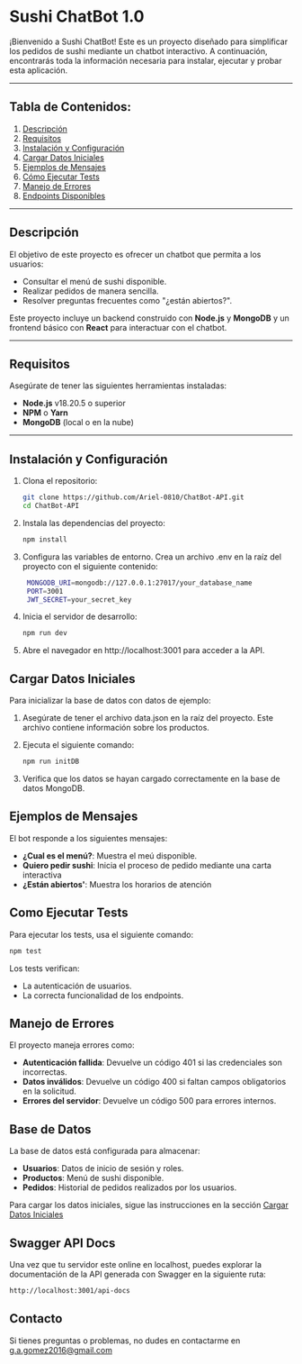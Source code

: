 # Sushi ChatBot 1.0

¡Bienvenido a Sushi ChatBot! Este es un proyecto diseñado para simplificar los pedidos de sushi mediante un chatbot interactivo. A continuación, encontrarás toda la información necesaria para instalar, ejecutar y probar esta aplicación.

---

## Tabla de Contenidos:
1. [Descripción](#descripción)
2. [Requisitos](#requisitos)
3. [Instalación y Configuración](#instalación-y-configuración)
4. [Cargar Datos Iniciales](#cargar-datos-iniciales)
5. [Ejemplos de Mensajes](#ejemplos-de-mensajes)
6. [Cómo Ejecutar Tests](#cómo-ejecutar-tests)
7. [Manejo de Errores](#manejo-de-errores)
8. [Endpoints Disponibles](#endpoints-disponibles)

---

## Descripción

El objetivo de este proyecto es ofrecer un chatbot que permita a los usuarios:
- Consultar el menú de sushi disponible.
- Realizar pedidos de manera sencilla.
- Resolver preguntas frecuentes como "¿están abiertos?".

Este proyecto incluye un backend construido con **Node.js** y **MongoDB** y un frontend básico con **React** para interactuar con el chatbot.

---

## Requisitos

Asegúrate de tener las siguientes herramientas instaladas:
- **Node.js** v18.20.5 o superior
- **NPM** o **Yarn**
- **MongoDB** (local o en la nube)

---

## Instalación y Configuración

1. Clona el repositorio:
   ```bash
   git clone https://github.com/Ariel-0810/ChatBot-API.git
   cd ChatBot-API
   ```

2. Instala las dependencias del proyecto:
   ```bash
   npm install
   ```

3. Configura las variables de entorno. Crea un archivo .env en la raíz del proyecto con el siguiente contenido:
   ```bash
    MONGODB_URI=mongodb://127.0.0.1:27017/your_database_name
    PORT=3001
    JWT_SECRET=your_secret_key
   ```

4. Inicia el servidor de desarrollo:
   ```bash
   npm run dev
   ```

5. Abre el navegador en http://localhost:3001 para acceder a la API.


## Cargar Datos Iniciales

Para inicializar la base de datos con datos de ejemplo:

1. Asegúrate de tener el archivo data.json en la raíz del proyecto. Este archivo contiene información sobre los productos.

2. Ejecuta el siguiente comando:
   ```bash
   npm run initDB
   ```

3. Verifica que los datos se hayan cargado correctamente en la base de datos MongoDB.

## Ejemplos de Mensajes

El bot responde a los siguientes mensajes:
- **¿Cual es el menú?**: Muestra el meú disponible.
- **Quiero pedir sushi**: Inicia el proceso de pedido mediante una carta interactiva
- **¿Están abiertos'**: Muestra los horarios de atención

## Como Ejecutar Tests

Para ejecutar los tests, usa el siguiente comando:
   ```bash
   npm test
   ```
Los tests verifican:
- La autenticación de usuarios.
- La correcta funcionalidad de los endpoints.

## Manejo de Errores

El proyecto maneja errores como:

- **Autenticación fallida**: Devuelve un código 401 si las credenciales son incorrectas.
- **Datos inválidos**: Devuelve un código 400 si faltan campos obligatorios en la solicitud.
- **Errores del servidor**: Devuelve un código 500 para errores internos.

## Base de Datos

La base de datos está configurada para almacenar:

- **Usuarios**: Datos de inicio de sesión y roles.
- **Productos**: Menú de sushi disponible.
- **Pedidos**: Historial de pedidos realizados por los usuarios.

Para cargar los datos iniciales, sigue las instrucciones en la sección [Cargar Datos Iniciales](#cargar-datos-iniciales)

## Swagger API Docs
Una vez que tu servidor este online en localhost,
puedes explorar la documentación de la API generada con Swagger en la siguiente ruta:
   ```bash
   http://localhost:3001/api-docs
   ```
## Contacto
Si tienes preguntas o problemas, no dudes en contactarme en g.a.gomez2016@gmail.com
